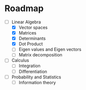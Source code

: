 # Roadmap
- [ ] Linear Algebra
  - [x] Vector spaces
  - [x] Matrices
  - [x] Determinants
  - [x] Dot Product
  - [ ] Eigen values and Eigen vectors
  - [ ] Matrix decomposition
     
- [ ] Calculus
  - [ ] Integration
  - [ ] Differentiation
     
- [ ] Probability and Statistics
  - [ ] Information theory 